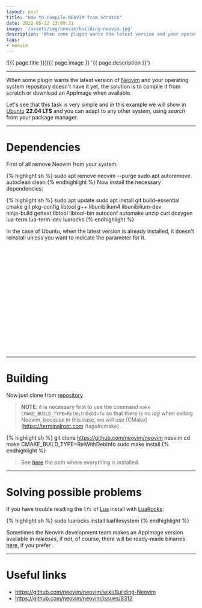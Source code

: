 ```yaml
---
layout: post
title: "How to Compile NEOVIM from Scratch"
date: 2022-05-22 13:09:31
image: '/assets/img/neovim/building-neovim.jpg'
description: 'When some plugin wants the latest version and your operating system repository doesn't have it yet.'
tags:
- neovim
---
```


![{{ page.title }}]({{ page.image }} '{{ page.description }}')

---

When some plugin wants the latest version of [Neovim](https://terminalroot.com/tags#neovim) and your operating system repository doesn't have it yet, the solution is to compile it from scratch or download an AppImage when available.

Let's see that this task is very simple and in this example we will show in [Ubuntu](https://terminalroot.com/tags#ubuntu) **22.04 LTS** and you can adapt to any other system, using *search* from your package manager.

---

# Dependencies
First of all remove Neovim from your system:

{% highlight sh %}
sudo apt remove neovim --purge
sudo apt autoremove autoclean clean
{% endhighlight %}
Now install the necessary dependencies:

{% highlight sh %}
sudo apt update
sudo apt install git build-essential cmake git pkg-config libtool g++ libunibilium4 libunibilium-dev \
ninja-build gettext libtool libtool-bin autoconf automake unzip curl doxygen lua-term lua-term-dev luarocks
{% endhighlight %}

In the case of Ubuntu, when the latest version is already installed, it doesn't reinstall unless you want to indicate the parameter for it.


<!-- SQUARE - GAMES ROOT -->
<script async src="//pagead2.googlesyndication.com/pagead/js/adsbygoogle.js"></script>
<ins class="adsbygoogle"
style="display:inline-block;width:336px;height:280px"
data-ad-client="ca-pub-2838251107855362"
data-ad-slot="5351066970"></ins>
<script>
(adsbygoogle = window.adsbygoogle || []).push({});
</script>

---

# Building
Now just clone from [repository](https://github.com/neovim/neovim)
> **NOTE**: it is necessary first to use the command `make CMAKE_BUILD_TYPE=RelWithDebInfo` so that there is no *lag* when exiting Neovim, because in this case, we will use [CMake](https://terminalroot.com /tags#cmake) .

{% highlight sh %}
git clone https://github.com/neovim/neovim
neovim cd
make CMAKE_BUILD_TYPE=RelWithDebInfo
sudo make install
{% endhighlight %}
> See [here](https://gist.github.com/terroo/bc9b7a39f5e0a4fbec055e808002bbe2) the path where everything is installed.

---

# Solving possible problems
If you have trouble reading the `lfs` of [Lua](https://terminalroot.com/tags#lua) install with [LuaRocks](https://luarocks.org/):

{% highlight sh %}
sudo luarocks install luafilesystem
{% endhighlight %}

Sometimes the Neovim development team makes an AppImage version available in *releases*, if not, of course, there will be ready-made binaries [here](https://github.com/neovim/neovim/releases), if you prefer .

---

# Useful links
+ <https://github.com/neovim/neovim/wiki/Building-Neovim>
+ <https://github.com/neovim/neovim/issues/8312>
